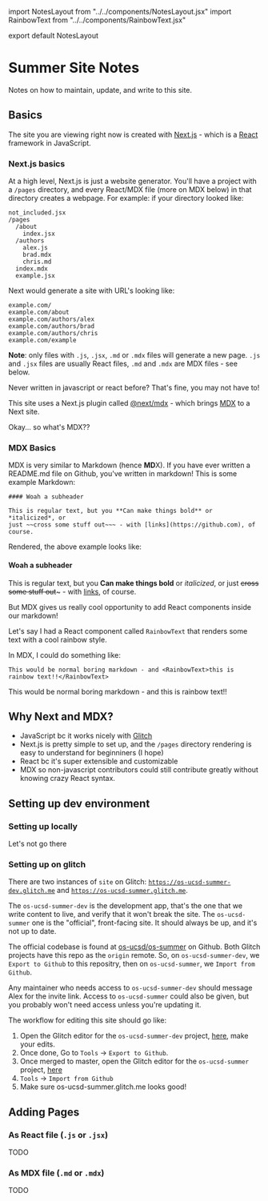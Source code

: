 import NotesLayout from "../../components/NotesLayout.jsx"
import RainbowText from "../../components/RainbowText.jsx"

export default NotesLayout

# Summer Site Notes

Notes on how to maintain, update, and write to this site.

## Basics

The site you are viewing right now is created with [Next.js](https://nextjs.org/) - 
which is a [React](https://reactjs.org/) framework in JavaScript.

### Next.js basics
At a high level, Next.js is just a website generator. You'll have a project with a `/pages` directory,
and every React/MDX file (more on MDX below) in that directory creates a webpage.
For example: if your directory looked like:

```
not_included.jsx
/pages
  /about
    index.jsx
  /authors
    alex.js
    brad.mdx
    chris.md
  index.mdx
  example.jsx
```

Next would generate a site with URL's looking like:

```
example.com/
example.com/about
example.com/authors/alex
example.com/authors/brad
example.com/authors/chris
example.com/example
```

**Note**: only files with `.js`, `.jsx`, `.md` or `.mdx` files will generate a new page.
`.js` and `.jsx` files are usually React files, `.md` and `.mdx` are MDX files - see below.


Never written in javascript or react before? That's fine, you may not have to!

This site uses a Next.js plugin called [@next/mdx](https://mdxjs.com/getting-started/next/) - 
which brings [MDX](https://mdxjs.com/) to a Next site.

Okay... so what's MDX??

### MDX Basics

MDX is very similar to Markdown (hence **MD**X). If you have ever written
a README.md file on Github, you've written in markdown! This is some example Markdown:


```
#### Woah a subheader

This is regular text, but you **Can make things bold** or *italicized*, or
just ~~cross some stuff out~~~ - with [links](https://github.com), of course.

```

Rendered, the above example looks like:


#### Woah a subheader

This is regular text, but you **Can make things bold** or *italicized*, or
just ~~cross some stuff out~~~ - with [links](https://github.com), of course.

But MDX gives us really cool opportunity to add React components inside our markdown!

Let's say I had a React component called `RainbowText` that renders some text with a cool rainbow style.

In MDX, I could do something like:

```
This would be normal boring markdown - and <RainbowText>this is rainbow text!!</RainbowText>
```

This would be normal boring markdown - and <RainbowText>this is rainbow text!!</RainbowText>


## Why Next and MDX?

- JavaScript bc it works nicely with [Glitch](https://glitch.com)
- Next.js is pretty simple to set up, and the `/pages` directory rendering is easy to understand for beginniners (I hope)
- React bc it's super extensible and customizable
- MDX so non-javascript contributors could still contribute greatly without knowing crazy React syntax.


## Setting up dev environment

<div id="dev"></div>


### Setting up locally

Let's not go there

### Setting up on glitch

There are two instances of `site` on Glitch: 
[`https://os-ucsd-summer-dev.glitch.me`](https://os-ucsd-summer-dev.glitch.me) and
[`https://os-ucsd-summer.glitch.me`](https://os-ucsd-summer.glitch.me).

The `os-ucsd-summer-dev` is the development app, that's the one that we write content to live, and verify that it won't break the site. The `os-ucsd-summer` one is the "official", front-facing site. It should always be up, and it's not up to date.

The official codebase is found at [os-ucsd/os-summer](https://github.com/os-ucsd/os-summer) on Github. Both Glitch projects have this repo as the `origin` remote. So, on `os-ucsd-summer-dev`, we `Export to Github` to this repositry, then on `os-ucsd-summer`, we `Import from Github`. 


Any maintainer who needs access to `os-ucsd-summer-dev` should message Alex for the invite link. Access to `os-ucsd-summer` could also be given, but you probably won't need access unless you're updating it.


The workflow for editing this site should go like:

1. Open the Glitch editor for the `os-ucsd-summer-dev` project, [here](https://glitch.com/edit/#!/os-ucsd-summer-dev), make your edits.
2. Once done, Go to `Tools` -> `Export to Github`. 
3. Once merged to master, open the Glitch editor for the `os-ucsd-summer` project, [here](https://glitch.com/edit/#!/os-ucsd-summer)
4. `Tools` -> `Import from Github`
5. Make sure os-ucsd-summer.glitch.me looks good!



## Adding Pages


### As React file (`.js` or `.jsx`)

TODO

### As MDX file (`.md` or `.mdx`)

TODO